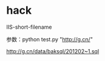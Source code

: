hack
====

IIS-short-filename

参数：python test.py "http://g.cn/"


http://g.cn/data/baksql/201202~1.sql
